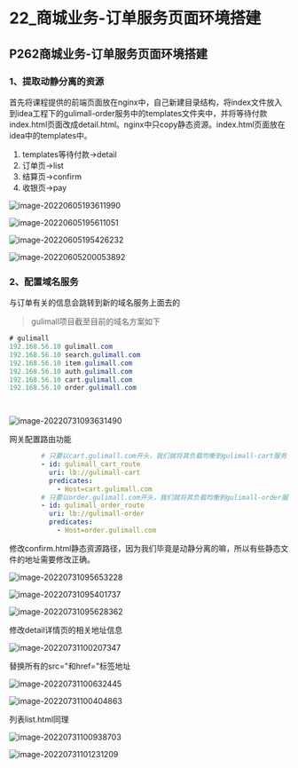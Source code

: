 # 22_商城业务-订单服务页面环境搭建

## P262商城业务-订单服务页面环境搭建

### 1、提取动静分离的资源

首先将课程提供的前端页面放在nginx中，自己新建目录结构，将index文件放入到idea工程下的gulimall-order服务中的templates文件夹中，并将等待付款index.html页面改成detail.html。nginx中只copy静态资源。index.html页面放在idea中的templates中。

1. templates等待付款->detail
2. 订单页->list
3. 结算页->confirm
4. 收银页->pay

![image-20220605193611990](https://hediancha-1312143060.cos.ap-shanghai.myqcloud.com/202206051936116.png)



![image-20220605195611051](https://hediancha-1312143060.cos.ap-shanghai.myqcloud.com/202206051956143.png)



![image-20220605195426232](https://hediancha-1312143060.cos.ap-shanghai.myqcloud.com/202206051954317.png)



![image-20220605200053892](https://hediancha-1312143060.cos.ap-shanghai.myqcloud.com/202206052000960.png)

### 2、配置域名服务

与订单有关的信息会跳转到新的域名服务上面去的

> gulimall项目截至目前的域名方案如下

```java
# gulimall
192.168.56.10 gulimall.com
192.168.56.10 search.gulimall.com
192.168.56.10 item.gulimall.com
192.168.56.10 auth.gulimall.com
192.168.56.10 cart.gulimall.com
192.168.56.10 order.gulimall.com

    
```

![image-20220731093631490](https://hediancha-1312143060.cos.ap-shanghai.myqcloud.com/202207310936591.png)



网关配置路由功能

```yaml
        # 只要以cart.gulimall.com开头，我们就将其负载均衡到gulimall-cart服务
        - id: gulimall_cart_route
          uri: lb://gulimall-cart
          predicates:
            - Host=cart.gulimall.com
        # 只要以order.gulimall.com开头，我们就将其负载均衡到gulimall-order服务
        - id: gulimall_order_route
          uri: lb://gulimall-order
          predicates:
            - Host=order.gulimall.com
```



修改confirm.html静态资源路径，因为我们毕竟是动静分离的嘛，所以有些静态文件的地址需要修改正确。

![image-20220731095653228](https://hediancha-1312143060.cos.ap-shanghai.myqcloud.com/202207310956260.png)

![image-20220731095401737](https://hediancha-1312143060.cos.ap-shanghai.myqcloud.com/202207310954851.png)



![image-20220731095628362](https://hediancha-1312143060.cos.ap-shanghai.myqcloud.com/202207310956459.png)



修改detail详情页的相关地址信息

![image-20220731100207347](https://hediancha-1312143060.cos.ap-shanghai.myqcloud.com/202207311002386.png)

替换所有的src="和href="标签地址

![image-20220731100632445](https://hediancha-1312143060.cos.ap-shanghai.myqcloud.com/202207311006544.png)

![image-20220731100404863](https://hediancha-1312143060.cos.ap-shanghai.myqcloud.com/202207311004940.png)

列表list.html同理

![image-20220731100938703](https://hediancha-1312143060.cos.ap-shanghai.myqcloud.com/202207311009741.png)

![image-20220731101231209](https://hediancha-1312143060.cos.ap-shanghai.myqcloud.com/202207311012297.png)
